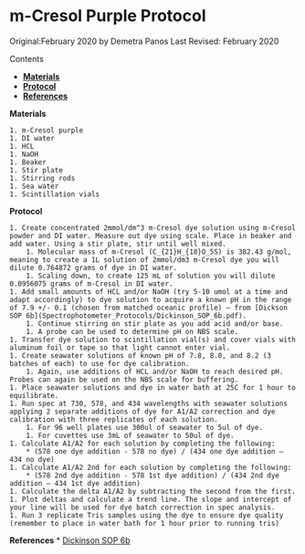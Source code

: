 # m-Cresol Purple Protocol

Original:February 2020 by Demetra Panos
Last Revised: February 2020


Contents
- [**Materials**](#Materials)  
- [**Protocol**](#Protocol)
- [**References**](#References)

<a name="Materials"></a> **Materials**

    1. m-Cresol purple
    1. DI water
    1. HCL
    1. NaOH
    1. Beaker
    1. Stir plate
    1. Stirring rods
    1. Sea water
    1. Scintillation vials
 
<a name="Protocol"></a> **Protocol**  

    1. Create concentrated 2mmol/dm^3 m-Cresol dye solution using m-Cresol powder and DI water. Measure out dye using scale. Place in beaker and add water. Using a stir plate, stir until well mixed.
        1. Molecular mass of m-Cresol (C_{21}H_{18}O_5S) is 382.43 g/mol, meaning to create a 1L solution of 2mmol/dm3 m-Cresol dye you will dilute 0.764872 grams of dye in DI water.
        1. Scaling down, to create 125 mL of solution you will dilute 0.0956075 grams of m-Cresol in DI water. 
    1. Add small amounts of HCL and/or NaOH (try 5-10 umol at a time and adapt accordingly) to dye solution to acquire a known pH in the range of 7.9 +/- 0.1 (chosen from matched oceanic profile) — from [Dickson SOP 6b](Spectrophotometer_Protocols/Dickinson_SOP_6b.pdf).
        1. Continue stirring on stir plate as you add acid and/or base.
        1. A probe can be used to determine pH on NBS scale.
    1. Transfer dye solution to scintillation vial(s) and cover vials with aluminum foil or tape so that light cannot enter vial.
    1. Create seawater solutions of known pH of 7.8, 8.0, and 8.2 (3 batches of each) to use for dye calibration.
        1. Again, use additions of HCL and/or NaOH to reach desired pH. Probes can again be used on the NBS scale for buffering.
    1. Place seawater solutions and dye in water bath at 25C for 1 hour to equilibrate.
    1. Run spec at 730, 578, and 434 wavelengths with seawater solutions applying 2 separate additions of dye for A1/A2 correction and dye calibration with three replicates of each solution.
        1. For 96 well plates use 300ul of seawater to 5ul of dye.
        1. For cuvettes use 3mL of seawater to 50ul of dye.
    1. Calculate A1/A2 for each solution by completing the following:
        * (578 one dye addition - 578 no dye) / (434 one dye addition – 434 no dye)
    1. Calculate A1/A2 2nd for each solution by completing the following:
        * (578 2nd dye addition - 578 1st dye addition) / (434 2nd dye addition – 434 1st dye addition)
    1. Calculate the delta A1/A2 by subtracting the second from the first.
    1. Plot deltas and calculate a trend line. The slope and intercept of your line will be used for dye batch correction in spec analysis.
    1. Run 3 replicate Tris samples using the dye to ensure dye quality (remember to place in water bath for 1 hour prior to running tris)
    
<a name="References"></a> **References**
    * [Dickinson SOP 6b](Spectrophotometer_Protocols/Dickinson_SOP_6b.pdf)
